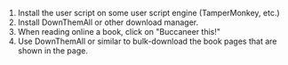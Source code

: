 1. Install the user script on some user script engine (TamperMonkey, etc.)
2. Install DownThemAll or other download manager.
3. When reading online a book, click on "Buccaneer this!"
4. Use DownThemAll or similar to bulk-download the book pages that are shown in the page.